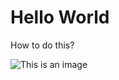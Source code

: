 # Hello World
How to do this?

<!--date 2022-12-07 -->
<!--tags tag -->
<!--desc this is tech hello. -->
<!--post tech-hello -->
<!--map key1 value1 -->
<!--map key2 value2 -->
<!--map key3 value3 -->


![This is an image](https://myoctocat.com/assets/images/base-octocat.svg)

